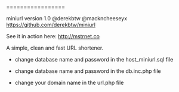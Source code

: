 =================

miniurl
version 1.0
@derekbtw @mackncheeseyx
https://github.com/derekbtw/miniurl

See it in action here: http://mstrnet.co



A simple, clean and fast URL shortener.


- change database name and password in the host_miniurl.sql file

- change database name and password in the db.inc.php file

- change your domain name in the url.php file
